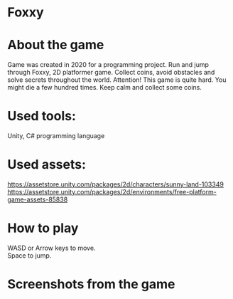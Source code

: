 # Foxxy

# About the game

Game was created in 2020 for a programming project.
Run and jump through Foxxy, 2D platformer game. Collect coins, avoid obstacles and solve secrets throughout the world.
Attention! This game is quite hard. You might die a few hundred times. Keep calm and collect some coins.
# Used tools: 
Unity, C# programming language
# Used assets: 
https://assetstore.unity.com/packages/2d/characters/sunny-land-103349  
https://assetstore.unity.com/packages/2d/environments/free-platform-game-assets-85838

# How to play

WASD or Arrow keys to move.  
Space to jump.

# Screenshots from the game
